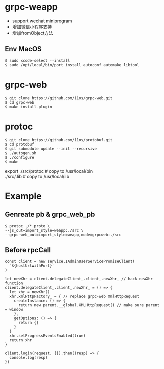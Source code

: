 # grpc-weapp

- support wechat miniprogram  
- 增加微信小程序支持 
- 增加fromObject方法

## Env MacOS

```
$ sudo xcode-select --install 
$ sudo /opt/local/bin/port install autoconf automake libtool 
```

# grpc-web

```
$ git clone https://github.com/11os/grpc-web.git 
$ cd grpc-web 
$ make install-plugin 
```

# protoc

```
$ git clone https://github.com/11os/protobuf.git 
$ cd protobuf 
$ git submodule update --init --recursive 
$ ./autogen.sh 
$ ./configure 
$ make 
```

export
  ./src/protoc    # copy to /usr/local/bin <br/>
  ./src/.lib      # copy to /usr/local/lib
   

# Example

## Genreate pb & grpc_web_pb

```
$ protoc ./*.proto \
--js_out=import_style=weapp:./src \
--grpc-web_out=import_style=weapp,mode=grpcweb:./src
```

## Before rpcCall

```
const client = new service.IAdminUserServicePromiseClient(
  `${hostUrlwithPort}`
)

let newXhr = client.delegateClient_.client_.newXhr_ // hack newXhr function
client.delegateClient_.client_.newXhr_ = () => {
  let xhr = newXhr()
  xhr.xmlHttpFactory_ = { // replace grpc-web XmlHttpRequest 
    createInstance: () => {
      return new parent.__global.XMLHttpRequest() // make sure parent = window
    },
    getOptions: () => {
      return {}
    }
  }
  xhr.setProgressEventsEnabled(true)
  return xhr
}

client.login(request, {}).then((resp) => {
  console.log(resp)
})

```
